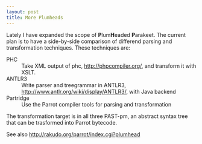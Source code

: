 ```yaml
---
layout: post
title: More Plumheads
---
```


Lately I have expanded the scope of <b>P</b>lum<b>H</b>eaded <b>P</b>arakeet. The current plan is to have a side-by-side comparison of differend parsing and transformation techniques. These techniques are:
<dl>
  <dt>PHC</dt>
  <dd>Take XML output of phc, <a href="http://phpcompiler.org/" rel="nofollow">http://phpcompiler.org/</a>, and transform it with XSLT.</dd><dt>ANTLR3</dt><dd>Write parser and treegrammar in ANTLR3, <a href="http://www.antlr.org/wiki/display/ANTLR3/" rel="nofollow">http://www.antlr.org/wiki/display/ANTLR3/</a>, with Java backend</dd><dt>Partridge</dt><dd>Use the Parrot compiler tools for parsing and transformation</dd></dl>

The transformation target is in all three PAST-pm,
an abstract syntax tree that can be trasformed into Parrot bytecode.

See also
<a href="http://rakudo.org/parrot/index.cgi?plumhead" rel="nofollow">http://rakudo.org/parrot/index.cgi?plumhead</a>

